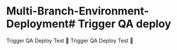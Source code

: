 # Multi-Branch-Environment-Deployment# Trigger QA deploy
Trigger QA Deploy Test 🚀
Trigger QA Deploy Test 🚀
